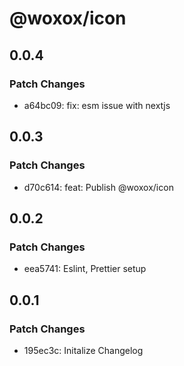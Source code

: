# @woxox/icon

## 0.0.4

### Patch Changes

- a64bc09: fix: esm issue with nextjs

## 0.0.3

### Patch Changes

- d70c614: feat: Publish @woxox/icon

## 0.0.2

### Patch Changes

- eea5741: Eslint, Prettier setup

## 0.0.1

### Patch Changes

- 195ec3c: Initalize Changelog
